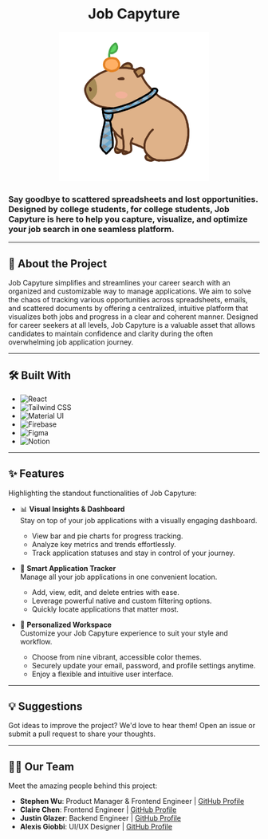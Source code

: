 <div align="center">
  <h1>Job Capyture</h1>
  <img src="hydrohire/src/assets/img/Capybara.png" alt="Project Banner" width="300"/>
</div>

### Say goodbye to scattered spreadsheets and lost opportunities. Designed by college students, for college students, Job Capyture is here to help you capture, visualize, and optimize your job search in one seamless platform.

---

## 🌟 About the Project  

Job Capyture simplifies and streamlines your career search with an organized and customizable way to manage applications. We aim to solve the chaos of tracking various opportunities across spreadsheets, emails, and scattered documents by offering a centralized, intuitive platform that visualizes both jobs and progress in a clear and coherent manner. Designed for career seekers at all levels, Job Capyture is a valuable asset that allows candidates to maintain confidence and clarity during the often overwhelming job application journey.

---

## 🛠️ Built With  
- ![React](https://img.shields.io/badge/React-20232A?style=for-the-badge&logo=react&logoColor=61DAFB)  
- ![Tailwind CSS](https://img.shields.io/badge/TailwindCSS-38B2AC?style=for-the-badge&logo=tailwind-css&logoColor=white)  
- ![Material UI](https://img.shields.io/badge/Material--UI-0081CB?style=for-the-badge&logo=mui&logoColor=white)  
- ![Firebase](https://img.shields.io/badge/Firebase-FFCA28?style=for-the-badge&logo=firebase&logoColor=white)  
- ![Figma](https://img.shields.io/badge/Figma-F24E1E?style=for-the-badge&logo=figma&logoColor=white)  
- ![Notion](https://img.shields.io/badge/Notion-000000?style=for-the-badge&logo=notion&logoColor=white)

---

## ✨ Features  
Highlighting the standout functionalities of Job Capyture:  

- 📊 **Visual Insights & Dashboard**  
  Stay on top of your job applications with a visually engaging dashboard.  
  - View bar and pie charts for progress tracking.  
  - Analyze key metrics and trends effortlessly.  
  - Track application statuses and stay in control of your journey.  

- 📝 **Smart Application Tracker**  
  Manage all your job applications in one convenient location.  
  - Add, view, edit, and delete entries with ease.  
  - Leverage powerful native and custom filtering options.  
  - Quickly locate applications that matter most.  

- 🎨 **Personalized Workspace**  
  Customize your Job Capyture experience to suit your style and workflow.  
  - Choose from nine vibrant, accessible color themes.  
  - Securely update your email, password, and profile settings anytime.  
  - Enjoy a flexible and intuitive user interface.  

---

## 💡 Suggestions  
Got ideas to improve the project? We'd love to hear them! Open an issue or submit a pull request to share your thoughts.  

---

## 👩‍💻 Our Team  
Meet the amazing people behind this project:  
- **Stephen Wu**: Product Manager & Frontend Engineer | [GitHub Profile](https://github.com/heavens-potato)  
- **Claire Chen**: Frontend Engineer | [GitHub Profile](https://github.com/cc13985)
- **Justin Glazer**: Backend Engineer | [GitHub Profile](https://github.com/justin-glazer)
- **Alexis Giobbi**: UI/UX Designer | [GitHub Profile](https://github.com/alexisgiobbi)

